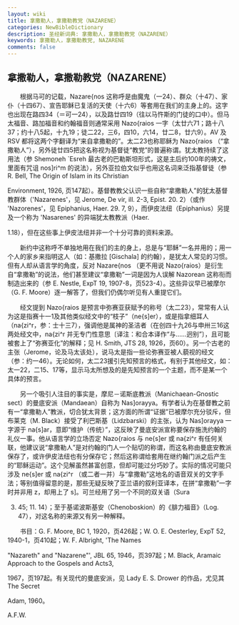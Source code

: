 ```yaml
---
layout: wiki
title: 拿撒勒人，拿撒勒教党（NAZARENE）
categories: NewBibleDictionary
description: 圣经新词典: 拿撒勒人，拿撒勒教党（NAZARENE）
keywords: 拿撒勒人，拿撒勒教党, NAZARENE
comments: false
---
```


## 拿撒勒人，拿撒勒教党（NAZARENE）

　　根据马可的记载，Nazare{nos 这称呼是由魔鬼（一24）、群众（十47）、家仆（十四67）、宣告耶稣已复活的天使（十六6）等套用在我们的主身上的。这字也出现在路四34（＝可一24），以及路廿四19（往以马忤斯的门徒的口中）。但马太福音、路加福音和约翰福音则通常采用 Nazo{raios 一字（太廿六71；路十八37；约十八5起，十九19；徒二22，三6，四10，六14，廿二8，廿六9）。AV 及 RSV 都将这两个字翻译为“来自拿撒勒的”。太二23也称耶稣为 Nazo{raios （“拿撒勒人”），另外徒廿四5把这名称视为基督徒“教党”的普遍称谓。犹太教持续了这用法（参 Shemoneh `Esreh 最古老的巴勒斯坦形式，这是主后约100年的祷文，里面有咒诅 nos]ri^m 的说法），另外亚拉伯文似乎也用这名词来泛指基督徒（参 R. Bell, The Origin of Islam in its Christian

Environment, 1926, 页147起）。基督教教父认识一些自称“拿撒勒人”的犹太基督教群体（'Nazarenes'，见 Jerome, De vir, ill. 2-3, Epist. 20. 2）（或作 'Nazorenes'，见 Epiphanius, Haer. 29. 7, 9），而伊皮法纽（Epiphanius）另提及一个称为 'Nasarenes' 的异端犹太教教派（Haer.

1.18），但在这些事上伊皮法纽并非一个十分可靠的资料来源。

　　新约中这称呼不单独地用在我们的主的身上，总是与“耶稣”一名并用的；用一个人的家乡来指明这人（如：基撒拉 [Gischala] 的约翰），是犹太人常见的习惯。但有人却从语言学的角度，反对 Nazare{nos （更不用说 Nazo{raios）是衍生自“拿撒勒”的说法，他们甚至建议“拿撒勒”一词是因为人误解 Nazorean 这称衔而制造出来的（参 E. Nestle, ExpT 19, 1907-8，页523-4）。这些异议早已被摩尔（G. F. Moore）逐一解答了，但我们仍偶尔听见有人重提它们。

　　经文提到 Nazo{raios 是预言中弥赛亚获赋予的称号（太二23），常常有人认为这是指赛十一1及其他类似经文中的“枝子”（ne{s]er），或是指拿细耳人（na{zi^r，参：士十三7），强调他是属神的圣洁者（在创四十九26与申卅三16这两处经文中，na{zi^r 并无专门性意思〔译注：和合本译作“与……迥别”〕，且可能被套上了“弥赛亚化”的解释；见 H. Smith, JTS 28, 1926，页60）。另一个古老的主张（Jerome，论及马太该处），说马太是指一些论弥赛亚被人藐视的经文（参：约一46）。无论如何，太二23援引先知预言的格式，有别于其他经文，如：太一22，二15、17等，显示马太所想及的是先知预言的一个主题，而不是某一个具体的预言。

　　另一个吸引人注目的事实是，摩尼－诺斯底教派（Manichaean-Gnostic sect）的曼底安派（Mandaean）自称为 Nas]orayya。有学者认为在基督教之前有一“拿撒勒人”教派，切合犹太背景；这方面的所谓“证据”已被摩尔充分驳斥，但布莱克（M. Black）接受了利巴斯基（Lidzbarski）的主张，认为 Nas]orayya 一字源于 na{s]ar，意即“维护（传统）”，这反映了曼底安派宣称要保存施洗约翰的礼仪一事。他从语言学的立场否定 Nazo{raios 与 ne{s]er 或 na{zi^r 有任何关联，他建议说“拿撒勒人”是对约翰的门人一个贴切的称谓，而这名称由曼底安教派保存了，或许伊皮法纽也有分保存它；然后这称谓给套用在继约翰门派之后产生的“耶稣运动”。这个见解虽然甚富创意，但却可能过分巧妙了。实际的情况可能只涉及 ne{s]er 或 na{zi^r （或二者一并）与“拿撒勒”这地名的语音双关的文字手法；等别值得留意的是，那些无疑反映了亚兰语的叙利亚译本，在拼“拿撒勒”一字时并非用 z，却用上了 s]。可兰经用了另一个不同的双关语（Sura

3. 45; 11. 14）；至于基诺波斯基安（Chenoboskion）的《腓力福音》（Log. 47），对这名称的来源又有另一种解释。

　　书目：G. F. Moore, BC 1, 1920，页426起；W. O. E. Oesterley, ExpT 52, 1940-1，页410起；W. F. Albright, 'The Names

"Nazareth" and "Nazarene"', JBL 65, 1946，页397起；M. Black, Aramaic Approach to the Gospels and Acts3,

1967，页197起。有关现代的曼底安派，见 Lady E. S. Drower 的作品，尤见其 The Secret

Adam, 1960。

A.F.W.








